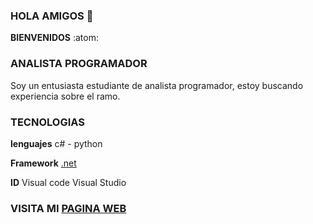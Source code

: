 ###   HOLA AMIGOS 👋
**BIENVENIDOS** :atom:
### ANALISTA PROGRAMADOR
  Soy un entusiasta estudiante de analista programador, estoy buscando experiencia sobre el ramo.
### TECNOLOGIAS

  **lenguajes**
  c# - python
  
  **Framework**
  [.net](https://w7.pngwing.com/pngs/674/147/png-transparent-net-framework-c-software-framework-object-oriented-programming-mono-microsoft-purple-computer-science-computer-programming-thumbnail.png)
  
  **ID**
  Visual code
  Visual Studio
  ### VISITA MI [PAGINA WEB](http://richardcc.cl/)
  
  
  
<!--
**richardc-dev/richardc-dev** is a ✨ _special_ ✨ repository because its `README.md` (this file) appears on your GitHub profile.

Here are some ideas to get you started:

- 🔭 I’m currently working on ...
- 🌱 I’m currently learning ...
- 👯 I’m looking to collaborate on ...
- 🤔 I’m looking for help with ...
- 💬 Ask me about ...
- 📫 How to reach me: ...
- 😄 Pronouns: ...
- ⚡ Fun fact: ...
-->
